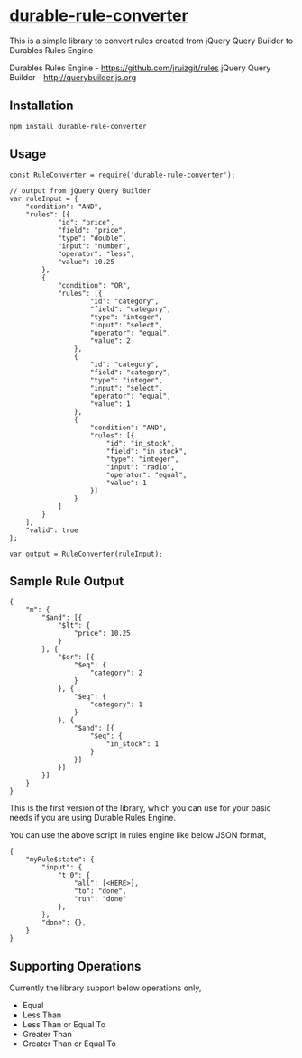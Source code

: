 # [durable-rule-converter](https://github.com/aravindnc/durable-rule-converter)

This is a simple library to convert rules created from jQuery Query Builder to Durables Rules Engine

Durables Rules Engine - https://github.com/jruizgit/rules
jQuery Query Builder - http://querybuilder.js.org

## Installation

  `npm install durable-rule-converter`

## Usage

    const RuleConverter = require('durable-rule-converter');

    // output from jQuery Query Builder
    var ruleInput = {
        "condition": "AND",
        "rules": [{
                "id": "price",
                "field": "price",
                "type": "double",
                "input": "number",
                "operator": "less",
                "value": 10.25
            },
            {
                "condition": "OR",
                "rules": [{
                        "id": "category",
                        "field": "category",
                        "type": "integer",
                        "input": "select",
                        "operator": "equal",
                        "value": 2
                    },
                    {
                        "id": "category",
                        "field": "category",
                        "type": "integer",
                        "input": "select",
                        "operator": "equal",
                        "value": 1
                    },
                    {
                        "condition": "AND",
                        "rules": [{
                            "id": "in_stock",
                            "field": "in_stock",
                            "type": "integer",
                            "input": "radio",
                            "operator": "equal",
                            "value": 1
                        }]
                    }
                ]
            }
        ],
        "valid": true
    };

    var output = RuleConverter(ruleInput);

## Sample Rule Output

    {
        "m": {
            "$and": [{
                "$lt": {
                    "price": 10.25
                }
            }, {
                "$or": [{
                    "$eq": {
                        "category": 2
                    }
                }, {
                    "$eq": {
                        "category": 1
                    }
                }, {
                    "$and": [{
                        "$eq": {
                            "in_stock": 1
                        }
                    }]
                }]
            }]
        }
    }

This is the first version of the library, which you can use for your basic needs if you are using Durable Rules Engine.

You can use the above script in rules engine like below JSON format,

    {
        "myRule$state": {
            "input": {
                "t_0": {
                    "all": [<HERE>],
                    "to": "done",
                    "run": "done"
                },
            },
            "done": {},
        }
    }

## Supporting Operations

Currently the library support below operations only,

- Equal
- Less Than
- Less Than or Equal To
- Greater Than
- Greater Than or Equal To